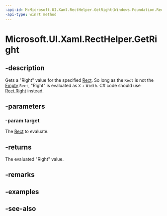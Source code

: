 ```yaml
---
-api-id: M:Microsoft.UI.Xaml.RectHelper.GetRight(Windows.Foundation.Rect)
-api-type: winrt method
---
```


<!-- Method syntax
public float GetRight(Windows.Foundation.Rect target)
-->

# Microsoft.UI.Xaml.RectHelper.GetRight

## -description

Gets a "Right" value for the specified [Rect](/uwp/api/windows.foundation.rect). So long as the `Rect` is not the [Empty](recthelper_empty.md) `Rect`, "Right" is evaluated as `X` + `Width`. C# code should use [Rect.Right](/dotnet/api/windows.foundation.rect.right) instead.

## -parameters

### -param target

The [Rect](/uwp/api/windows.foundation.rect) to evaluate.

## -returns

The evaluated "Right" value.

## -remarks

## -examples

## -see-also
